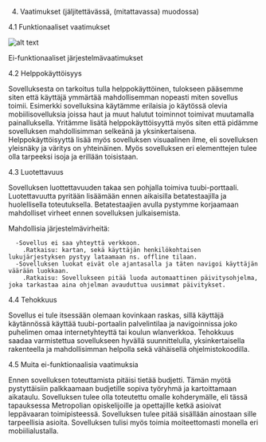 4. Vaatimukset (jäljitettävässä, (mitattavassa) muodossa)

4.1 Funktionaaliset vaatimukset

![alt text](http://users.metropolia.fi/~petrihie/Funktionaaliset%20vaatimukset.jpg "Table")


Ei-funktionaaliset järjestelmävaatimukset

4.2 Helppokäyttöisyys

Sovelluksesta on tarkoitus tulla helppokäyttöinen, tulokseen pääsemme siten että käyttäjä ymmärtää mahdollisemman nopeasti miten sovellus toimii. Esimerkki sovelluksina käytämme erilaisia jo käytössä olevia mobiilisovelluksia joissa haut ja muut halutut toiminnot toimivat muutamalla painalluksella. Yritämme lisätä helppokäyttöisyyttä myös siten että pidämme sovelluksen mahdollisimman selkeänä ja yksinkertaisena. Helppokäyttöisyyttä lisää myös sovelluksen visuaalinen ilme, eli sovelluksen yleisnäky ja väritys on yhteinäinen. Myös sovelluksen eri elementtejen tulee olla tarpeeksi isoja ja erillään toisistaan.

4.3 Luotettavuus

Sovelluksen luottettavuuden takaa sen pohjalla toimiva tuubi-porttaali. Luotettavuutta pyritään lisäämään ennen aikaisilla betatestaajilla ja huolellisella toteutuksella. Betatestaajien avulla pystymme korjaamaan mahdolliset virheet ennen sovelluksen julkaisemista. 

Mahdollisia järjestelmävirheitä:
      
      -Sovellus ei saa yhteyttä verkkoon.
        .Ratkaisu: kartan, sekä käyttäjän henkilökohtaisen lukujärjestyksen pystyy lataamaan ns. offline tilaan.
      -Sovelluksen luokat eivät ole ajantasalla ja täten navigoi käyttäjän väärään luokkaan.
        .Ratkaisu: Sovellukseen pitää luoda automaattinen päivitysohjelma, joka tarkastaa aina ohjelman avauduttua uusimmat päivitykset.

4.4 Tehokkuus

Sovellus ei tule itsessään olemaan kovinkaan raskas, sillä käyttäjä käytännössä käyttää tuubi-portaalin palvelintilaa ja navigoinnissa joko puhelimen omaa internetyhteyttä tai koulun wlanverkkoa. Tehokkuus saadaa varmistettua sovellukseen hyvällä suunnittelulla, yksinkertaisella rakenteella ja mahdollisimman helpolla sekä vähäisellä ohjelmistokoodilla. 

4.5 Muita ei-funktionaalisia vaatimuksia

Ennen sovelluksen toteuttamista pitäisi tietää budjetti. Tämän myötä pystyttäisiin palkkaamaan budjetille sopiva työryhmä ja kartoittamaan aikataulu. Sovelluksen tulee olla toteutettu omalle kohderymälle, eli tässä tapauksessa Metropolian opiskelijoille ja opettajille ketkä asioivat leppävaaran toimipisteessä. Sovelluksen tulee pitää sisällään ainostaan sille tarpeellisia asioita. Sovelluksen tulisi myös toimia moiteettomasti monella eri mobiilialustalla.
